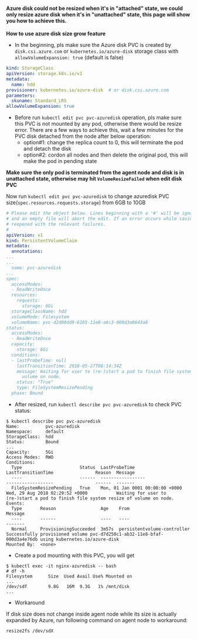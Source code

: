 #### Azure disk could not be resized when it's in "attached" state, we could only resize azure disk when it's in "unattached" state, this page will show you how to achieve this.

**How to use azure disk size grow feature**
 - In the beginning, pls make sure the Azure disk PVC is created by `disk.csi.azure.com` or `kubernetes.io/azure-disk` storage class with `allowVolumeExpansion: true` (default is false)
```yaml
kind: StorageClass
apiVersion: storage.k8s.io/v1
metadata:
  name: hdd
provisioner: kubernetes.io/azure-disk  # or disk.csi.azure.com
parameters:
  skuname: Standard_LRS
allowVolumeExpansion: true
```
 - Before run `kubectl edit pvc pvc-azuredisk` operation, pls make sure this PVC is not mounted by any pod, otherwise there would be resize error. There are a few ways to achieve this, wait a few minutes for the PVC disk detached from the node after below operation:
   - option#1: change the replica count to 0, this will terminate the pod and detach the disk
   - option#2: cordon all nodes and then delete the original pod, this will make the pod in pending state

**Make sure the only pod is terminated from the agent node and disk is in unattached state, otherwise may hit `VolumeResizeFailed` when edit disk PVC**

Now run `kubectl edit pvc pvc-azuredisk` to change azuredisk PVC size(`spec.resources.requests.storage`) from 6GB to 10GB
  
```yaml
# Please edit the object below. Lines beginning with a '#' will be ignored,
# and an empty file will abort the edit. If an error occurs while saving this file will be
# reopened with the relevant failures.
#
apiVersion: v1
kind: PersistentVolumeClaim
metadata:
  annotations:
...
...
  name: pvc-azuredisk
...
spec:
  accessModes:
  - ReadWriteOnce
  resources:
    requests:
      storage: 6Gi
  storageClassName: hdd
  volumeMode: Filesystem
  volumeName: pvc-d2d00dd9-6185-11e8-a6c3-000d3a0643a8
status:
  accessModes:
  - ReadWriteOnce
  capacity:
    storage: 6Gi
  conditions:
  - lastProbeTime: null
    lastTransitionTime: 2018-05-27T08:14:34Z
    message: Waiting for user to (re-)start a pod to finish file system resize of
      volume on node.
    status: "True"
    type: FileSystemResizePending
  phase: Bound
```

 - After resized, run `kubectl describe pvc pvc-azuredisk` to check PVC status:
```console
$ kubectl describe pvc pvc-azuredisk
Name:          pvc-azuredisk
Namespace:     default
StorageClass:  hdd
Status:        Bound
...
Capacity:      5Gi
Access Modes:  RWO
Conditions:
  Type                      Status  LastProbeTime                     LastTransitionTime                Reason  Message
  ----                      ------  -----------------                 ------------------                ------  -------
  FileSystemResizePending   True    Mon, 01 Jan 0001 00:00:00 +0000   Wed, 29 Aug 2018 02:29:52 +0000           Waiting for user to (re-)start a pod to finish file system resize of volume on node.
Events:
  Type       Reason                 Age    From                         Message
  ----       ------                 ----   ----                         -------
  Normal     ProvisioningSucceeded  3m57s  persistentvolume-controller  Successfully provisioned volume pvc-d7d250c1-ab32-11e8-bfaf-000d3a4e76db using kubernetes.io/azure-disk
Mounted By:  <none>
```

 - Create a pod mounting with this PVC, you will get
```console
$ kubectl exec -it nginx-azuredisk -- bash
# df -h
Filesystem      Size  Used Avail Use% Mounted on
...
/dev/sdf        9.8G   16M  9.3G   1% /mnt/disk
...
```

 - Workaround
 
 If disk size does not change inside agent node while its size is actually expanded by Azure, run following command on agent node to workaround:
 ```console
 resize2fs /dev/sdX
 ```
